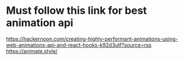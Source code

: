 # Must follow this link for best animation api

https://hackernoon.com/creating-highly-performant-animations-using-web-animations-api-and-react-hooks-k92d3utf?source=rss
https://animate.style/
